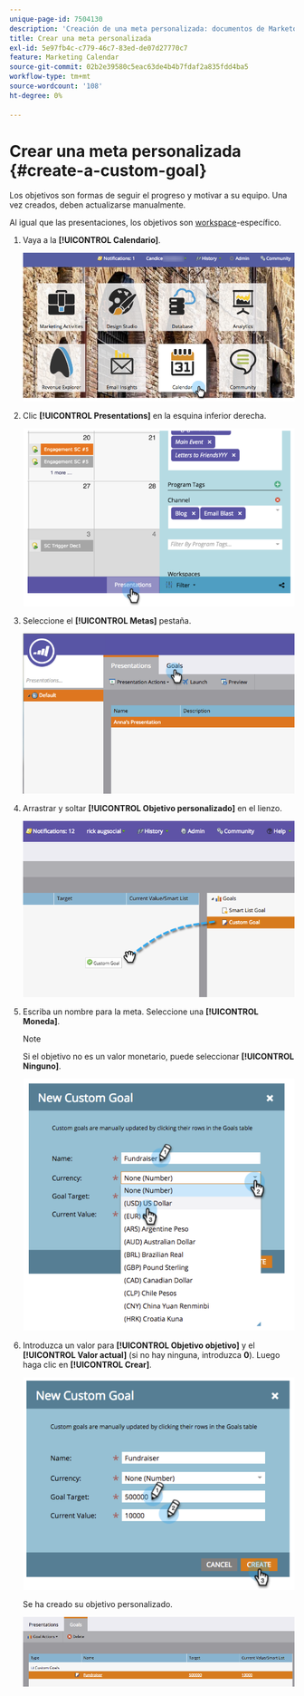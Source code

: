 ```yaml
---
unique-page-id: 7504130
description: 'Creación de una meta personalizada: documentos de Marketo, documentación del producto'
title: Crear una meta personalizada
exl-id: 5e97fb4c-c779-46c7-83ed-de07d27770c7
feature: Marketing Calendar
source-git-commit: 02b2e39580c5eac63de4b4b7fdaf2a835fdd4ba5
workflow-type: tm+mt
source-wordcount: '108'
ht-degree: 0%

---
```


# Crear una meta personalizada {#create-a-custom-goal}

Los objetivos son formas de seguir el progreso y motivar a su equipo. Una vez creados, deben actualizarse manualmente.

Al igual que las presentaciones, los objetivos son [workspace](/help/marketo/product-docs/administration/workspaces-and-person-partitions/understanding-workspaces-and-person-partitions.md)-específico.

1. Vaya a la **[!UICONTROL Calendario]**.

   ![](assets/2017-05-10-15-30-47-2.png)

1. Clic **[!UICONTROL Presentations]** en la esquina inferior derecha.

   ![](assets/image2015-3-24-12-3a2-3a55.png)

1. Seleccione el **[!UICONTROL Metas]** pestaña.

   ![](assets/image2015-3-26-12-3a24-3a49.png)

1. Arrastrar y soltar **[!UICONTROL Objetivo personalizado]** en el lienzo.

   ![](assets/image2015-3-24-12-3a32-3a45.png)

1. Escriba un nombre para la meta. Seleccione una **[!UICONTROL Moneda]**.

   >[!NOTE]
   >
   >Si el objetivo no es un valor monetario, puede seleccionar **[!UICONTROL Ninguno]**.

   ![](assets/image2015-3-24-12-3a36-3a0.png)

1. Introduzca un valor para **[!UICONTROL Objetivo objetivo]** y el **[!UICONTROL Valor actual]** (si no hay ninguna, introduzca **0**). Luego haga clic en **[!UICONTROL Crear]**.

   ![](assets/image2015-3-24-12-3a39-3a28.png)

   Se ha creado su objetivo personalizado.

   ![](assets/image2015-3-24-12-3a41-3a43.png)

